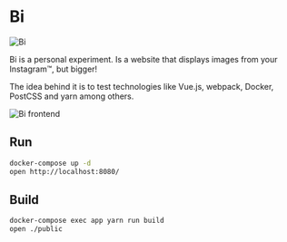 # Bi

![Bi](https://dl.dropboxusercontent.com/u/311265/bi/bi-200x200.png)

Bi is a personal experiment. Is a website that displays images from your Instagram™, but bigger!

The idea behind it is to test technologies like Vue.js, webpack, Docker, PostCSS and yarn among others.

![Bi frontend](https://dl.dropboxusercontent.com/u/311265/bi/screenshot.png)

## Run

```bash
docker-compose up -d
open http://localhost:8080/
```

## Build

```bash
docker-compose exec app yarn run build
open ./public
```